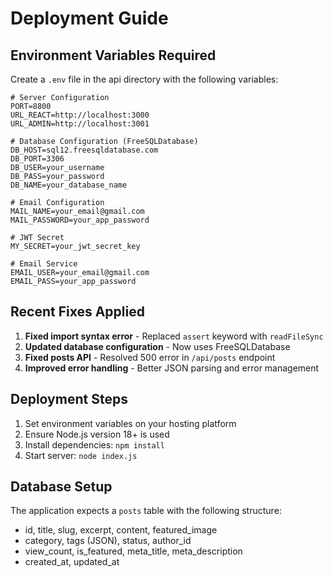 # Deployment Guide

## Environment Variables Required

Create a `.env` file in the api directory with the following variables:

```env
# Server Configuration
PORT=8800
URL_REACT=http://localhost:3000
URL_ADMIN=http://localhost:3001

# Database Configuration (FreeSQLDatabase)
DB_HOST=sql12.freesqldatabase.com
DB_PORT=3306
DB_USER=your_username
DB_PASS=your_password
DB_NAME=your_database_name

# Email Configuration
MAIL_NAME=your_email@gmail.com
MAIL_PASSWORD=your_app_password

# JWT Secret
MY_SECRET=your_jwt_secret_key

# Email Service
EMAIL_USER=your_email@gmail.com
EMAIL_PASS=your_app_password
```

## Recent Fixes Applied

1. **Fixed import syntax error** - Replaced `assert` keyword with `readFileSync`
2. **Updated database configuration** - Now uses FreeSQLDatabase
3. **Fixed posts API** - Resolved 500 error in `/api/posts` endpoint
4. **Improved error handling** - Better JSON parsing and error management

## Deployment Steps

1. Set environment variables on your hosting platform
2. Ensure Node.js version 18+ is used
3. Install dependencies: `npm install`
4. Start server: `node index.js`

## Database Setup

The application expects a `posts` table with the following structure:
- id, title, slug, excerpt, content, featured_image
- category, tags (JSON), status, author_id
- view_count, is_featured, meta_title, meta_description
- created_at, updated_at
